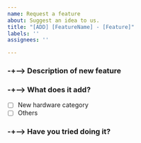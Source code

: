 ```yaml
---
name: Request a feature
about: Suggest an idea to us.
title: "[ADD] [FeatureName] - [Feature]"
labels: ''
assignees: ''

---
```


### -+--> Description of new feature
<!--- Explain about a new feature here. --->


### -+--> What does it add?
- [ ] New hardware category
- [ ] Others

### -+--> Have you tried doing it?
